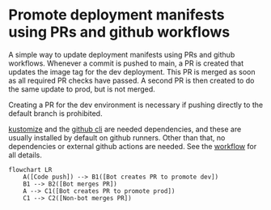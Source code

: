 # Promote deployment manifests using PRs and github workflows

A simple way to update deployment manifests using PRs and github workflows.
Whenever a commit is pushed to main, a PR is created that updates the image tag
for the dev deployment. This PR is merged as soon as all required PR checks have
passed. A second PR is then created to do the same update to prod, but is not
merged.

Creating a PR for the dev environment is necessary if pushing directly to the
default branch is prohibited.

[kustomize](https://kustomize.io/) and the [github cli](https://cli.github.com/)
are needed dependencies, and these are usually installed by default on github
runners. Other than that, no dependencies or external github actions are needed.
See the [workflow](./.github/workflows/cd.yaml) for all details.

```mermaid
flowchart LR
    A([Code push]) --> B1([Bot creates PR to promote dev])
    B1 --> B2([Bot merges PR])
    A --> C1([Bot creates PR to promote prod])
    C1 --> C2([Non-bot merges PR])
```
